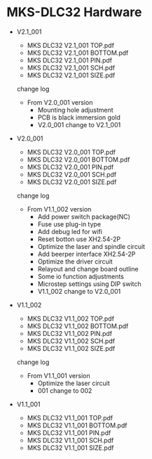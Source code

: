 # MKS-DLC32 Hardware
- V2.1_001
  - MKS DLC32 V2.1_001 TOP.pdf
  - MKS DLC32 V2.1_001 BOTTOM.pdf
  - MKS DLC32 V2.1_001 PIN.pdf
  - MKS DLC32 V2.1_001 SCH.pdf
  - MKS DLC32 V2.1_001 SIZE.pdf
  
  change log
  - From V2.0_001 version
    - Mounting hole adjustment 
	- PCB is black immersion gold 
	- V2.0_001 change to V2.1_001

- V2.0_001
  - MKS DLC32 V2.0_001 TOP.pdf
  - MKS DLC32 V2.0_001 BOTTOM.pdf
  - MKS DLC32 V2.0_001 PIN.pdf
  - MKS DLC32 V2.0_001 SCH.pdf
  - MKS DLC32 V2.0_001 SIZE.pdf
  
  change log
  - From V1.1_002 version
    - Add power switch package(NC)
	- Fuse use plug-in type
	- Add debug led for wifi
	- Reset botton use XH2.54-2P
    - Optimize the laser and spindle circuit 
	- Add beerper interface XH2.54-2P
	- Optimize the driver circuit
	- Relayout and change board outline
	- Some io function adjustments
	- Microstep settings using DIP switch 
	- V1.1_002 change to V2.0_001

- V1.1_002
  - MKS DLC32 V1.1_002 TOP.pdf
  - MKS DLC32 V1.1_002 BOTTOM.pdf
  - MKS DLC32 V1.1_002 PIN.pdf
  - MKS DLC32 V1.1_002 SCH.pdf
  - MKS DLC32 V1.1_002 SIZE.pdf
  
  change log
  - From V1.1_001 version
    - Optimize the laser circuit 
	- 001 change to 002

- V1.1_001
  - MKS DLC32 V1.1_001 TOP.pdf
  - MKS DLC32 V1.1_001 BOTTOM.pdf
  - MKS DLC32 V1.1_001 PIN.pdf
  - MKS DLC32 V1.1_001 SCH.pdf
  - MKS DLC32 V1.1_001 SIZE.pdf
